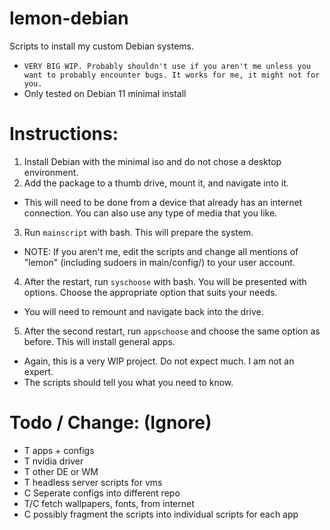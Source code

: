 # lemon-debian </br>
Scripts to install my custom Debian systems. </br>

 - `VERY BIG WIP. Probably shouldn't use if you aren't me unless you want to probably encounter bugs. It works for me, it might not for you.` </br>
 - Only tested on Debian 11 minimal install </br>

# Instructions: </br>
 1. Install Debian with the minimal iso and do not chose a desktop environment. </br>
 2. Add the package to a thumb drive, mount it, and navigate into it. </br>
   - This will need to be done from a device that already has an internet connection. You can also use any type of media that you like. </br>
 3. Run `mainscript` with bash. This will prepare the system. </br>
   - NOTE: If you aren't me, edit the scripts and change all mentions of "lemon" (including sudoers in main/config/) to your user account. </br>
 4. After the restart, run `syschoose` with bash. You will be presented with options. Choose the appropriate option that suits your needs. </br>
   - You will need to remount and navigate back into the drive. </br>
 5. After the second restart, run `appschoose` and choose the same option as before. This will install general apps. </br>

 - Again, this is a very WIP project. Do not expect much. I am not an expert. </br>
 - The scripts should tell you what you need to know. </br>


# Todo / Change: (Ignore) </br>
 - T apps + configs </br>
 - T nvidia driver </br>
 - T other DE or WM </br>
 - T headless server scripts for vms </br>
 - C Seperate configs into different repo
 - T/C fetch wallpapers, fonts, from internet
 - C possibly fragment the scripts into individual scripts for each app </br>
